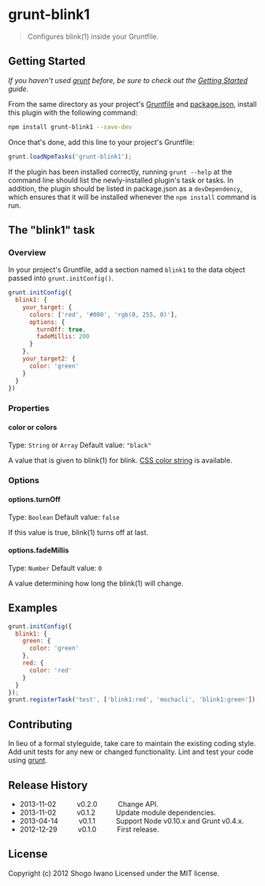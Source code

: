 # grunt-blink1

> Configures blink(1) inside your Gruntfile.

## Getting Started
_If you haven't used [grunt][] before, be sure to check out the [Getting Started][] guide._

From the same directory as your project's [Gruntfile][Getting Started] and [package.json][], install this plugin with the following command:

```bash
npm install grunt-blink1 --save-dev
```

Once that's done, add this line to your project's Gruntfile:

```js
grunt.loadNpmTasks('grunt-blink1');
```

If the plugin has been installed correctly, running `grunt --help` at the command line should list the newly-installed plugin's task or tasks. In addition, the plugin should be listed in package.json as a `devDependency`, which ensures that it will be installed whenever the `npm install` command is run.

[grunt]: http://gruntjs.com/
[Getting Started]: https://github.com/gruntjs/grunt/blob/devel/docs/getting_started.md
[package.json]: https://npmjs.org/doc/json.html

## The "blink1" task

### Overview
In your project's Gruntfile, add a section named `blink1` to the data object passed into `grunt.initConfig()`.

```js
grunt.initConfig({
  blink1: {
    your_target: {
      colors: ['red', '#000', 'rgb(0, 255, 0)'],
      options: {
        turnOff: true,
        fadeMillis: 200
      }
    },
    your_target2: {
      color: 'green'
    }
  }
})
```

### Properties

#### color or colors
Type: `String` or `Array`
Default value: `"black"`

A value that is given to blink(1) for blink. [CSS color string](http://www.w3.org/TR/CSS21/syndata.html#color-units) is available.

### Options

#### options.turnOff
Type: `Boolean`
Default value: `false`

If this value is true, blink(1) turns off at last.

#### options.fadeMillis
Type: `Number`
Default value: `0`

A value determining how long the blink(1) will change.

## Examples

```js
grunt.initConfig({
  blink1: {
    green: {
      color: 'green'
    },
    red: {
      color: 'red'
    }
  }
});
grunt.registerTask('test', ['blink1:red', 'mochacli', 'blink1:green']);
```

## Contributing
In lieu of a formal styleguide, take care to maintain the existing coding style. Add unit tests for any new or changed functionality. Lint and test your code using [grunt][].

## Release History
 * 2013-11-02   v0.2.0   Change API.
 * 2013-11-02   v0.1.2   Update module dependencies.
 * 2013-04-14   v0.1.1   Support Node v0.10.x and Grunt v0.4.x.
 * 2012-12-29   v0.1.0   First release.

## License
Copyright (c) 2012 Shogo Iwano
Licensed under the MIT license.
